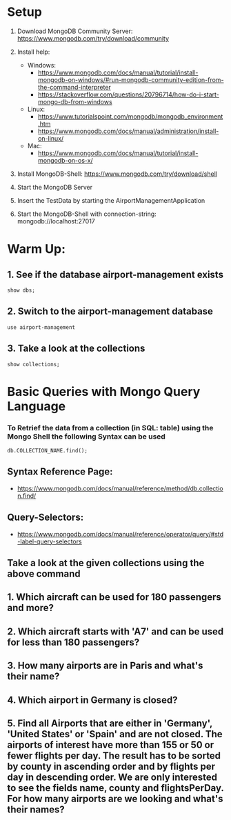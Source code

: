 # Setup
1. Download MongoDB Community Server: https://www.mongodb.com/try/download/community
2. Install help:
    - Windows:
        - https://www.mongodb.com/docs/manual/tutorial/install-mongodb-on-windows/#run-mongodb-community-edition-from-the-command-interpreter
        - https://stackoverflow.com/questions/20796714/how-do-i-start-mongo-db-from-windows
    - Linux:
        - https://www.tutorialspoint.com/mongodb/mongodb_environment.htm
        - https://www.mongodb.com/docs/manual/administration/install-on-linux/
    - Mac:
        - https://www.mongodb.com/docs/manual/tutorial/install-mongodb-on-os-x/
 
3. Install MongoDB-Shell: https://www.mongodb.com/try/download/shell
4. Start the MongoDB Server
6. Insert the TestData by starting the AirportManagementApplication
5. Start the MongoDB-Shell with connection-string: mongodb://localhost:27017
# Warm Up:
## 1. See if the database airport-management exists
    show dbs;
## 2. Switch to the airport-management database
    use airport-management
## 3. Take a look at the collections
    show collections;
# Basic Queries with Mongo Query Language
### To Retrief the data from a collection (in SQL: table) using the Mongo Shell the following Syntax can be used

    db.COLLECTION_NAME.find();

## Syntax Reference Page:
- https://www.mongodb.com/docs/manual/reference/method/db.collection.find/
## Query-Selectors:
- https://www.mongodb.com/docs/manual/reference/operator/query/#std-label-query-selectors

## Take a look at the given collections using the above command 
## 1. Which aircraft can be used for 180 passengers and more?
## 2. Which aircraft starts with 'A7' and can be used for less than 180 passengers?
## 3. How many airports are in Paris and what's their name?
## 4. Which airport in Germany is closed?
## 5. Find all Airports that are either in 'Germany', 'United States' or 'Spain' and are not closed. The airports of interest have more than 155 or 50 or fewer flights per day. The result has to be sorted by county in ascending order and by flights per day in descending order. We are only interested to see the fields name, county and flightsPerDay. For how many airports are we looking and what's their names?


